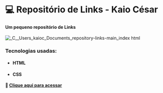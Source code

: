 # 💻 Repositório de Links - Kaio César

#### Um pequeno repositório de Links

![_C__Users_kaioc_Documents_repository-links-main_index html](https://user-images.githubusercontent.com/99694998/206706456-396fd9d6-469f-4300-bc68-89371bf453b3.png)

### Tecnologias usadas:
* <h4><b>HTML</h4>
* <h4><b>CSS</h4>

🔗 [Clique aqui para acessar](https://codingkaio.github.io/repository-links/)
